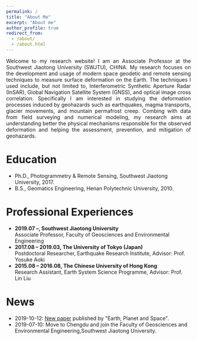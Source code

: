 ```yaml
---
permalink: /
title: "About Me"
excerpt: "About me"
author_profile: true
redirect_from: 
  - /about/
  - /about.html
---
```


<p align="justify"> Welcome to my research website! I am an Associate Professor at the Southwest Jiaotong University (SWJTU), CHINA. My research focuses on the development and usage of modern space geodetic and remote sensing techniques to measure surface deformation on the Earth. The techniques I used include, but not limited to, Interferometric Synthetic Aperture Radar (InSAR), Global Navigation Satellite System (GNSS), and optical image cross correlation. Specifically I am interested in studying the deformation processes induced by geohazards such as earthquakes, magma transports, glacier movements, and mountain permafrost creep. Combing with data from field surveying and numerical modeling, my research aims at understanding better the physical mechanisms responsible for the observed deformation and helping the assessment, prevention, and mitigation of geohazards. </p>

Education
======

- Ph.D., Photogrammetry & Remote Sensing, Southwest Jiaotong University, 2017.
- B.S., Geomatics Engineering, Henan Polytechnic University, 2010.

Professional Experiences 
======
- **2019.07 –, Southwest Jiaotong University**  
  Associate Professor, Faculty of Geosciences and Environmental Engineering 
- **2017.08 – 2019.03, The University of Tokyo (Japan)**   
  Postdoctoral Researcher, Earthquake Research Institute, Advisor: Prof. Yosuke Aoki
- **2015.08 – 2016.08, The Chinese University of Hong Kong**   
  Research Assistant, Earth System Science Programme, Advisor: Prof. Lin Liu

News 
======
- 2019-10-12: [New paper](https://earth-planets-space.springeropen.com/articles/10.1186/s40623-019-1104-9) published by "Earth, Planet and Space".
- 2019-07-10: Move to Chengdu and join the Faculty of Geosciences and Environmental Engineering,Southwest Jiaotong University. 
